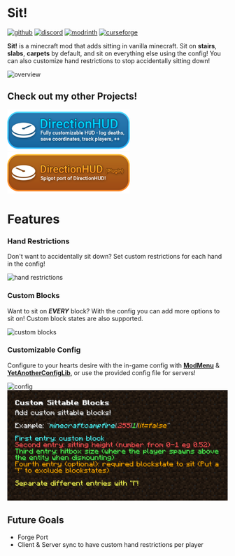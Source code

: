 # Sit!
[![github](https://img.shields.io/github/v/release/oth3r/Sit?color=blueviolet&logo=github)](https://github.com/Oth3r/Sit/releases)  [![discord](https://dcbadge.vercel.app/api/server/Mec6yNQ9B7?style=flat)](https://discord.gg/Mec6yNQ9B7) [![modrinth](https://img.shields.io/modrinth/dt/sit!?label=Modrinth&logo=modrinth)](https://modrinth.com/mod/sit!) [![curseforge](https://cf.way2muchnoise.eu/892424.svg)](https://www.curseforge.com/minecraft/mc-mods/Sit1)

**Sit!** is a minecraft mod that adds sitting in vanilla minecraft. 
Sit on **stairs**, **slabs**, **carpets** by default, and sit on everything else using the config! 
You can also customize hand restrictions to stop accidentally sitting down!

![overview](https://github.com/Oth3r/Sit/blob/master/media/overview.gif?raw=true)
## Check out my other Projects!
[![DirectionHUD badge](https://github.com/Oth3r/DirectionHUD/blob/master/media/DirectionHUD%20badge.png?raw=true)](https://modrinth.com/mod/directionhud)
[![DirectionHUD Spigot badge](https://github.com/Oth3r/DirectionHUD/blob/master/media/DirectionHUD%20Spigot%20badge.png?raw=true)](https://modrinth.com/plugin/directionhud-plugin)

# Features
### Hand Restrictions
Don't want to accidentally sit down? Set custom restrictions for each hand in the config!

![hand restrictions](https://github.com/Oth3r/Sit/blob/master/media/hand-restrictions.gif?raw=true)
### Custom Blocks
Want to sit on _**EVERY**_ block? With the config you can add more options to sit on! Custom block states are also supported.

![custom blocks](https://github.com/Oth3r/Sit/blob/master/media/custom-blocks.gif?raw=true)
### Customizable Config
Configure to your hearts desire with the in-game config with **[ModMenu](https://modrinth.com/mod/modmenu)** & **[YetAnotherConfigLib](https://modrinth.com/mod/yacl)**, or use the provided config file for servers!

![config](https://github.com/Oth3r/Sit/blob/master/media/config.gif?raw=true)
![custom blocks config](https://github.com/Oth3r/Sit/blob/master/media/custom-blocks-config.png?raw=true)

## Future Goals
 * Forge Port
 * Client & Server sync to have custom hand restrictions per player